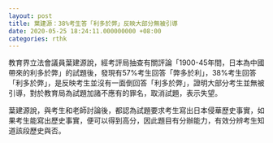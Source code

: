```yaml
---
layout: post
title: 葉建源：38%考生答「利多於弊」反映大部分無被引導
date: 2020-05-25 18:24:11.000000000 +08:00
categories: rthk
---
```


教育界立法會議員葉建源說，經考評局抽查有關評論「1900-45年間，日本為中國帶來的利多於弊」的試題後，發現有57%考生回答「弊多於利」，38%考生回答「利多於弊」，是反映考生並沒有一面倒回答「利多於弊」，證明大部分考生並無被引導，對於教育局為試題加諸不應有的罪名，取消試題，表示失望。

葉建源說，與考生和老師討論後，都認為試題要求考生寫出日本侵華歷史事實，如果考生能寫出歷史事實，便可以得到高分，因此題目有分辦能力，有效分辨考生知道該段歷史與否。

